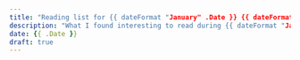 ```yaml
---
title: "Reading list for {{ dateFormat "January" .Date }} {{ dateFormat "2006" .Date }}"
description: "What I found interesting to read during {{ dateFormat "January" .Date }} {{ dateFormat "2006" .Date }}"
date: {{ .Date }}
draft: true
---
```

